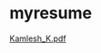 # myresume


[Kamlesh_K.pdf](https://github.com/BroLetsCodeIt/myresume/files/13990387/Kamlesh_Kaparvena_resume.1.pdf)
